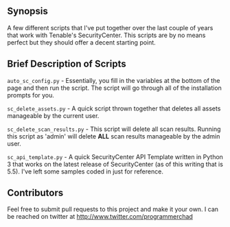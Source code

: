 ## Synopsis

A few different scripts that I've put together over the last couple of years that work with Tenable's SecurityCenter.  This scripts are by no means perfect but they should offer a decent starting point.

## Brief Description of Scripts

`auto_sc_config.py` - Essentially, you fill in the variables at the bottom of the page and then run the script.  The script will go through all of the installation prompts for you.

`sc_delete_assets.py` - A quick script thrown together that deletes all assets manageable by the current user.

`sc_delete_scan_results.py` - This script will delete all scan results.  Running this script as 'admin' will delete **ALL** scan results manageable by the admin user.

`sc_api_template.py` - A quick SecurityCenter API Template written in Python 3 that works on the latest release of SecurityCenter (as of this writing that is 5.5).  I've left some samples coded in just for reference.

## Contributors

Feel free to submit pull requests to this project and make it your own.  I can be reached on twitter at http://www.twitter.com/programmerchad
